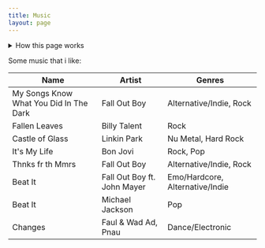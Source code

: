 ```yaml
---
title: Music
layout: page
---
```


<details>
  <summary>How this page works</summary>
  <p><b>Searching:</b> Use your browser to search.</p>
</details>

Some music that i like:

| Name | Artist | Genres |
| ---- | ------ | ------ |
| My Songs Know What You Did In The Dark | Fall Out Boy | Alternative/Indie, Rock |
| Fallen Leaves | Billy Talent | Rock |
| Castle of Glass | Linkin Park | Nu Metal, Hard Rock |
| It's My Life | Bon Jovi | Rock, Pop |
| Thnks fr th Mmrs | Fall Out Boy | Alternative/Indie, Rock |
| Beat It | Fall Out Boy ft. John Mayer | Emo/Hardcore, Alternative/Indie | 
| Beat It | Michael Jackson | Pop |
| Changes | Faul & Wad Ad, Pnau | Dance/Electronic |

